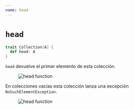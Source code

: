 ```yaml
---
name: head
---
```


# `head`

~~~ scala
trait Collection[A] {
  def head: A
}
~~~

`head` devuelve el primer elemento de esta colección.

<figure class="diagram">
  <img src="../images/head.svg" alt="head function">
  <!-- <figcaption class="diagram-desc"></figcaption> -->
</figure>

En colecciones vacías esta colección lanza una excepción `NoSuchElementException`.

<figure class="diagram">
  <img src="../images/head.2.svg" alt="head function">
  <!-- <figcaption class="diagram-desc"></figcaption> -->
</figure>
